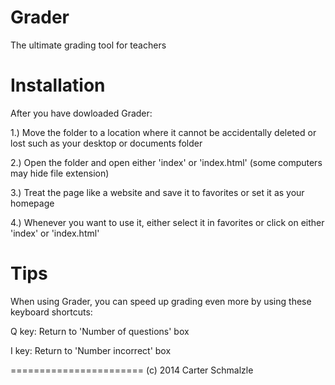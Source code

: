 Grader
======
The ultimate grading tool for teachers

Installation
============
After you have dowloaded Grader:

1.) Move the folder to a location where it cannot be accidentally deleted or lost such as your desktop or documents folder

2.) Open the folder and open either 'index' or 'index.html' (some computers may hide file extension)

3.) Treat the page like a website and save it to favorites or set it as your homepage

4.) Whenever you want to use it, either select it in favorites or click on either 'index' or 'index.html'

Tips
====

When using Grader, you can speed up grading even more by using these keyboard shortcuts:

Q key: Return to 'Number of questions' box

I key: Return to 'Number incorrect' box

=======================
(c) 2014 Carter Schmalzle
